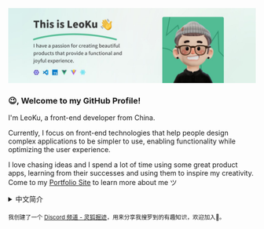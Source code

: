 <a href="https://leoku.dev/">
  <img
    alt="Hi, I’m LeoKu. A front-end developer who loves marking art of code."
    src="./profile-banner.jpg"
  >
</a>

### 😉, Welcome to my GitHub Profile!

I'm LeoKu, a front-end developer from China.

Currently, I focus on front-end technologies that help people design complex applications to be simpler to use, enabling functionality while optimizing the user experience.

I love chasing ideas and I spend a lot of time using some great product apps, learning from their successes and using them to inspire my creativity.
Come to my [Portfolio Site](https://leoku.dev) to learn more about me ツ

<details>
<summary>中文简介</summary>

### 😉, 欢迎来到我的 GitHub 主页

我叫陈梓聪，是一名生活在东莞的 Web 开发者。

目前我正在专注于前端技术，帮助人们把复杂的应用设计得更简单易用，实现功能的同时优化用户的使用体验。

我喜欢追逐创意，生活中我会花很多时间去观察和使用一些优秀的产品应用，从中学习他们获得成功的经验，并以此激发我的创作灵感。

想了解我更多吗？来我的 [个人网站 · 作品集](https://leoku.dev) 逛逛吧 ツ
</details>

<sub>我创建了一个 [Discord 频道 - 灵狐掘迹](https://discord.gg/KUA5zwPp59)，用来分享我搜罗到的有趣知识，欢迎加入👏。</sub>
